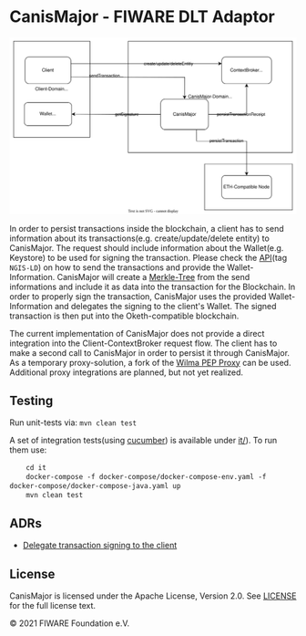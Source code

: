# CanisMajor - FIWARE DLT Adaptor

![Current Architecture](https://github.com/FIWARE/CanisMajor/raw/master/docs/images/canis-major-overview.svg)

In order to persist transactions inside the blockchain, a client has to send information about its transactions(e.g. create/update/delete entity) to CanisMajor. 
The request should include information about the Wallet(e.g. Keystore) to be used for signing the transaction. Please check the [API](https://github.com/FIWARE/CanisMajor/tree/master/api/api.yaml)(tag `NGIS-LD`) on how to 
send the transactions and provide the Wallet-Information. CanisMajor will create a [Merkle-Tree](https://en.wikipedia.org/wiki/Merkle_tree) from the send informations 
and include it as data into the transaction for the Blockchain. In order to properly sign the transaction, CanisMajor uses the provided Wallet-Information and delegates the
signing to the client's Wallet. The signed transaction is then put into the Oketh-compatible blockchain.

The current implementation of CanisMajor does not provide a direct integration into the Client-ContextBroker request flow. The client has to make a second call to CanisMajor
in order to persist it through CanisMajor. As a temporary proxy-solution, a fork of the [Wilma PEP Proxy](https://github.com/FIWARE-Blockchain/fiware-pep-proxy) can be used. 
Additional proxy integrations are planned, but not yet realized.

## Testing 

Run unit-tests via: ```mvn clean test```

A set of integration tests(using [cucumber](https://cucumber.io/)) is available under [it/](https://github.com/FIWARE/CanisMajor/tree/master/it)). 
To run them use:
```shell
    cd it
    docker-compose -f docker-compose/docker-compose-env.yaml -f docker-compose/docker-compose-java.yaml up
    mvn clean test
```

## ADRs

* [Delegate transaction signing to the client](https://github.com/FIWARE/CanisMajor/tree/master/docs/adrs/delegate-signatur.md)


## License

CanisMajor is licensed under the Apache License, Version 2.0. See [LICENSE](https://github.com/fiware/CanisMajor/blob/master/LICENSE) for the full license text.

© 2021 FIWARE Foundation e.V.
